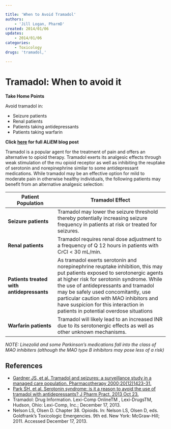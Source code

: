 ```yaml
---

title: 'When to Avoid Tramadol'
authors:
    - 'Jill Logan, PharmD'
created: 2014/01/06
updates:
    - 2014/01/06
categories:
    - Toxicology
drugs: 'tramadol,'

---
```



# Tramadol: When to avoid it

**Take Home Points**

Avoid tramadol in:

-   Seizure patients
-   Renal patients
-   Patients taking antidepressants
-   Patients taking warfarin

**Click [here](http://academiclifeinem.com/tramadol-when-to-avoid-it/) for full ALiEM blog post**

Tramadol is a popular agent for the treatment of pain and offers an alternative to opioid therapy. Tramadol exerts its analgesic effects through weak stimulation of the mu opioid receptor as well as inhibiting the reuptake of serotonin and norepinephrine similar to some antidepressant medications. While tramadol may be an effective option for mild to moderate pain in otherwise healthy individuals, the following patients may benefit from an alternative analgesic selection:

| Patient Population                        | Tramadol Effect                                                                                                                                                                                                                                                                                                                                                                   |
|-------------------------------------------|-----------------------------------------------------------------------------------------------------------------------------------------------------------------------------------------------------------------------------------------------------------------------------------------------------------------------------------------------------------------------------------|
| **Seizure patients**                      | Tramadol may lower the seizure threshold thereby potentially increasing seizure frequency in patients at risk or treated for seizures.                                                                                                                                                                                                                                            |
| **Renal patients**                        | Tramadol requires renal dose adjustment to a frequency of Q 12 hours in patients with CrCl &lt; 30 mL/min.                                                                                                                                                                                                                                                                        |
| **Patients treated with antidepressants** | As tramadol exerts serotonin and norepinephrine reuptake inhibition, this may put patients exposed to serotonergic agents at higher risk for serotonin syndrome. While the use of antidepressants and tramadol may be safely used concomitantly, use particular caution with MAO inhibitors and have suspicion for this interaction in patients in potential overdose situations                               |
| **Warfarin patients**                     | Tramadol will likely lead to an increased INR due to its serotonergic effects as well as other unknown mechanisms.                                                                                 |

*NOTE: Linezolid and some Parkinson’s medications fall into the class of MAO inhibiters (although the MAO type B inhibitors may pose less of a risk)*

## References

-   [Gardner JS, et al. Tramadol and seizures: a surveillance study in a managed care population. Pharmacotherapy 2000;20(12)1423-31.](http://www.ncbi.nlm.nih.gov/pubmed/11130214)
-   [Park SH, et al. Serotonin syndrome: is it a reason to avoid the use of tramadol with antidepressants? J Pharm Pract. 2013 Oct 23.](http://www.ncbi.nlm.nih.gov/pubmed/24153222)
-   Tramadol: Drug Information. Lexi-Comp OnlineTM , Lexi-DrugsTM, Hudson, Ohio: Lexi-Comp, Inc.; December 17, 2013.
-   Nelson LS, Olsen D. Chapter 38. Opioids. In: Nelson LS, Olsen D, eds. Goldfrank’s Toxicologic Emergencies. 9th ed. New York: McGraw-Hill; 2011. Accessed December 17, 2013.
